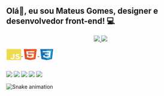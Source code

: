 ## Olá👋, eu sou Mateus Gomes, designer e desenvolvedor front-end! 💻
 <div align="center">
  <a href="https://github.com/mateusgomesdev23">
  <img height="180em" src="https://github-readme-stats.vercel.app/api?username=mateusgomesdev23&show_icons=true&theme=onedark&include_all_commits=true&count_private=true"/>
  <img height="180em" src="https://github-readme-stats.vercel.app/api/top-langs/?username=mateusgomesdev23&layout=compact&langs_count=7&theme=onedark"/>
</div>
<div style="display: inline_block"><br>
  <img align="center" alt="Js" height="30" width="40" src="https://raw.githubusercontent.com/devicons/devicon/master/icons/javascript/javascript-plain.svg">
  <img align="center" alt="HTML" height="30" width="40" src="https://raw.githubusercontent.com/devicons/devicon/master/icons/html5/html5-original.svg">
  <img align="center" alt="CSS" height="30" width="40" src="https://raw.githubusercontent.com/devicons/devicon/master/icons/css3/css3-original.svg">
</div>
 
 
##
 
<div> 
  <a href="https://www.instagram.com/mateusgomesdev/" target="_blank"><img src="https://img.shields.io/badge/-Instagram-%23E4405F?style=for-the-badge&logo=instagram&logoColor=white" target="_blank"></a>
  <a href="https://twitter.com/mateusgomesdev" target="_blank"><img src="https://img.shields.io/twitter/follow/mateusgomesdev?color=white&label=Twitter&logo=Twitter&style=for-the-badge" target="_blank"></a>
 <a href="https://discord.gg/mPt9utuN" target="_blank"><img src="https://img.shields.io/badge/Discord-7289DA?style=for-the-badge&logo=discord&logoColor=white" target="_blank"></a> 
  <a href = "mailto:ola.mateusgomesdev@gmail.com"><img src="https://img.shields.io/badge/-Gmail-%23333?style=for-the-badge&logo=gmail&logoColor=white" target="_blank"></a>
  <a href="https://www.linkedin.com/in/mateusgomesdsgn/" target="_blank"><img src="https://img.shields.io/badge/-LinkedIn-%230077B5?style=for-the-badge&logo=linkedin&logoColor=white" target="_blank"></a> 
 
  ![Snake animation](https://github.com/mateusgomesdev23/mateusgomesdev23/blob/output/github-contribution-grid-snake.svg)

</div>
